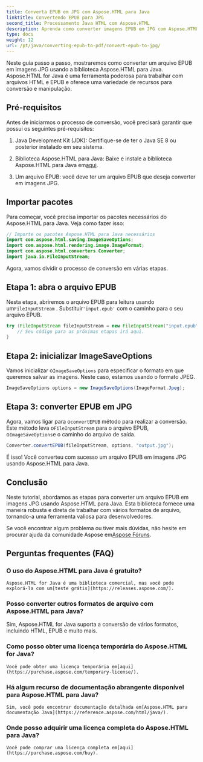 ```yaml
---
title: Converta EPUB em JPG com Aspose.HTML para Java
linktitle: Convertendo EPUB para JPG
second_title: Processamento Java HTML com Aspose.HTML
description: Aprenda como converter imagens EPUB em JPG com Aspose.HTML para Java. Siga nosso guia passo a passo para uma conversão perfeita.
type: docs
weight: 12
url: /pt/java/converting-epub-to-pdf/convert-epub-to-jpg/
---
```


Neste guia passo a passo, mostraremos como converter um arquivo EPUB em imagens JPG usando a biblioteca Aspose.HTML para Java. Aspose.HTML for Java é uma ferramenta poderosa para trabalhar com arquivos HTML e EPUB e oferece uma variedade de recursos para conversão e manipulação.

## Pré-requisitos

Antes de iniciarmos o processo de conversão, você precisará garantir que possui os seguintes pré-requisitos:

1. Java Development Kit (JDK): Certifique-se de ter o Java SE 8 ou posterior instalado em seu sistema.

2.  Biblioteca Aspose.HTML para Java: Baixe e instale a biblioteca Aspose.HTML para Java em[aqui](https://releases.aspose.com/html/java/).

3. Um arquivo EPUB: você deve ter um arquivo EPUB que deseja converter em imagens JPG.

## Importar pacotes

Para começar, você precisa importar os pacotes necessários do Aspose.HTML para Java. Veja como fazer isso:

```java
// Importe os pacotes Aspose.HTML para Java necessários
import com.aspose.html.saving.ImageSaveOptions;
import com.aspose.html.rendering.image.ImageFormat;
import com.aspose.html.converters.Converter;
import java.io.FileInputStream;
```

Agora, vamos dividir o processo de conversão em várias etapas.

## Etapa 1: abra o arquivo EPUB

 Nesta etapa, abriremos o arquivo EPUB para leitura usando um`FileInputStream` . Substituir`'input.epub'` com o caminho para o seu arquivo EPUB.

```java
try (FileInputStream fileInputStream = new FileInputStream("input.epub")) {
    // Seu código para as próximas etapas irá aqui.
}
```

## Etapa 2: inicializar ImageSaveOptions

Vamos inicializar o`ImageSaveOptions` para especificar o formato em que queremos salvar as imagens. Neste caso, estamos usando o formato JPEG.

```java
ImageSaveOptions options = new ImageSaveOptions(ImageFormat.Jpeg);
```

## Etapa 3: converter EPUB em JPG

 Agora, vamos ligar para o`convertEPUB` método para realizar a conversão. Este método leva o`FileInputStream` para o arquivo EPUB, o`ImageSaveOptions`e o caminho do arquivo de saída.

```java
Converter.convertEPUB(fileInputStream, options, "output.jpg");
```

É isso! Você converteu com sucesso um arquivo EPUB em imagens JPG usando Aspose.HTML para Java.

## Conclusão

Neste tutorial, abordamos as etapas para converter um arquivo EPUB em imagens JPG usando Aspose.HTML para Java. Esta biblioteca fornece uma maneira robusta e direta de trabalhar com vários formatos de arquivo, tornando-a uma ferramenta valiosa para desenvolvedores.

 Se você encontrar algum problema ou tiver mais dúvidas, não hesite em procurar ajuda da comunidade Aspose em[Aspose Fóruns](https://forum.aspose.com/).

## Perguntas frequentes (FAQ)

### O uso do Aspose.HTML para Java é gratuito?
    Aspose.HTML for Java é uma biblioteca comercial, mas você pode explorá-la com um[teste grátis](https://releases.aspose.com/).

### Posso converter outros formatos de arquivo com Aspose.HTML para Java?
   Sim, Aspose.HTML for Java suporta a conversão de vários formatos, incluindo HTML, EPUB e muito mais.

### Como posso obter uma licença temporária do Aspose.HTML for Java?
    Você pode obter uma licença temporária em[aqui](https://purchase.aspose.com/temporary-license/).

### Há algum recurso de documentação abrangente disponível para Aspose.HTML para Java?
    Sim, você pode encontrar documentação detalhada em[Aspose.HTML para documentação Java](https://reference.aspose.com/html/java/).

### Onde posso adquirir uma licença completa do Aspose.HTML para Java?
    Você pode comprar uma licença completa em[aqui](https://purchase.aspose.com/buy).

